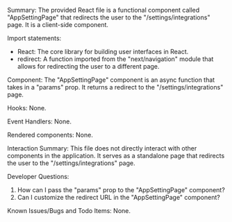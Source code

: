 Summary:
The provided React file is a functional component called "AppSettingPage" that redirects the user to the "/settings/integrations" page. It is a client-side component.

Import statements:
- React: The core library for building user interfaces in React.
- redirect: A function imported from the "next/navigation" module that allows for redirecting the user to a different page.

Component:
The "AppSettingPage" component is an async function that takes in a "params" prop. It returns a redirect to the "/settings/integrations" page.

Hooks:
None.

Event Handlers:
None.

Rendered components:
None.

Interaction Summary:
This file does not directly interact with other components in the application. It serves as a standalone page that redirects the user to the "/settings/integrations" page.

Developer Questions:
1. How can I pass the "params" prop to the "AppSettingPage" component?
2. Can I customize the redirect URL in the "AppSettingPage" component?

Known Issues/Bugs and Todo Items:
None.
